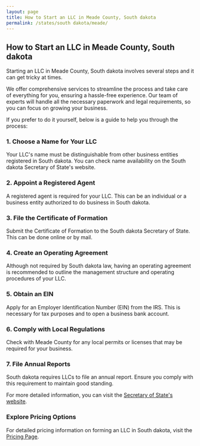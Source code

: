 ```yaml
---
layout: page
title: How to Start an LLC in Meade County, South dakota
permalink: /states/south dakota/meade/
---
```


<h2>How to Start an LLC in Meade County, South dakota</h2>

<p>Starting an LLC in Meade County, South dakota involves several steps and it can get tricky at times.</p>

<p>We offer comprehensive services to streamline the process and take care of everything for you, ensuring a hassle-free experience. Our team of experts will handle all the necessary paperwork and legal requirements, so you can focus on growing your business.</p>

<p>If you prefer to do it yourself, below is a guide to help you through the process:</p>

<h3>1. Choose a Name for Your LLC</h3>
<p>Your LLC's name must be distinguishable from other business entities registered in South dakota. You can check name availability on the South dakota Secretary of State's website.</p>

<h3>2. Appoint a Registered Agent</h3>
<p>A registered agent is required for your LLC. This can be an individual or a business entity authorized to do business in South dakota.</p>

<h3>3. File the Certificate of Formation</h3>
<p>Submit the Certificate of Formation to the South dakota Secretary of State. This can be done online or by mail.</p>

<h3>4. Create an Operating Agreement</h3>
<p>Although not required by South dakota law, having an operating agreement is recommended to outline the management structure and operating procedures of your LLC.</p>

<h3>5. Obtain an EIN</h3>
<p>Apply for an Employer Identification Number (EIN) from the IRS. This is necessary for tax purposes and to open a business bank account.</p>

<h3>6. Comply with Local Regulations</h3>
<p>Check with Meade County for any local permits or licenses that may be required for your business.</p>

<h3>7. File Annual Reports</h3>
<p>South dakota requires LLCs to file an annual report. Ensure you comply with this requirement to maintain good standing.</p>

<p>For more detailed information, you can visit the <a href="https://www.sos.south dakota.gov/">Secretary of State's website</a>.</p>

<h3>Explore Pricing Options</h3>
<p>For detailed pricing information on forming an LLC in South dakota, visit the <a href="{ '/new-pricing/' | relative_url }">Pricing Page</a>.</p>
